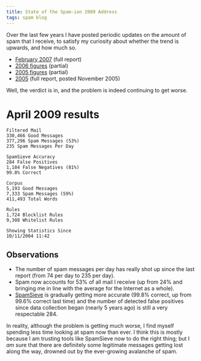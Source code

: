 ```yaml
---
title: State of the Spam-ion 2009 Address
tags: spam blog
---
```


Over the last few years I have posted periodic updates on the amount of spam that I receive, to satisfy my curiosity about whether the trend is upwards, and how much so.

-   [February 2007](http://wincent.com/a/about/wincent/weblog/archives/2007/02/is_spam_solved.php) (full report)
-   [2006 figures](http://wincent.com/a/about/wincent/weblog/archives/2006/01/spam_will_be_so.php) (partial)
-   [2005 figures](http://wincent.com/a/about/wincent/weblog/archives/2006/01/spam_to_be_elim.php) (partial)
-   [2005](http://wincent.com/a/about/wincent/weblog/archives/2005/11/spamsieve_one_y.php) (full report, posted November 2005)

Well, the verdict is in, and the problem is indeed continuing to get worse.

# April 2009 results

    Filtered Mail
    330,466 Good Messages
    377,296 Spam Messages (53%)
    235 Spam Messages Per Day

    SpamSieve Accuracy
    284 False Positives
    1,184 False Negatives (81%)
    99.8% Correct

    Corpus
    5,193 Good Messages
    7,333 Spam Messages (59%)
    411,493 Total Words

    Rules
    1,724 Blocklist Rules
    9,308 Whitelist Rules

    Showing Statistics Since
    10/11/2004 11:42

## Observations

-   The number of spam messages per day has really shot up since the last report (from 74 per day to 235 per day).
-   Spam now accounts for 53% of all mail I receive (up from 24% and bringing me in line with the average for the Internet as a whole).
-   [SpamSieve](/wiki/SpamSieve) is gradually getting more accurate (99.8% correct, up from 99.6% correct last time) and the number of detected false positives since data collection began (nearly 5 years ago) is still a very respectable 284.

In reality, although the problem is getting much worse, I find myself spending less time looking at spam now than ever. I think this is mostly because I am trusting tools like SpamSieve now to do the right thing; but I *am* sure that there are definitely some legitimate messages getting lost along the way, drowned out by the ever-growing avalanche of spam.
